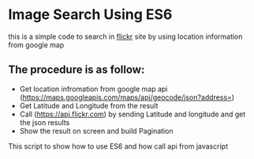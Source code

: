 # Image Search Using ES6
this is a simple code to search in [flickr] site by using location information from google map

## The procedure is as follow:
* Get location infromation from google map api (https://maps.googleapis.com/maps/api/geocode/json?address=)
* Get Latitude and Longitude from the result
* Call (https://api.flickr.com) by sending Latitude and longitude and get the json results 
* Show the result on screen and build Pagination

This script to show how to use ES6 and how call api from javascript 


[flickr]: https://www.flickr.com/

